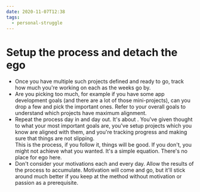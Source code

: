 ```yaml
---
date: 2020-11-07T12:38
tags: 
  - personal-struggle
---
```


# Setup the process and detach the ego

- Once you have multiple such projects defined and ready to go, track how much you're working on each as the weeks go by. 
- Are you picking too much, for example if you have some app development goals (and there are a lot of those mini-projects), can you drop a few and pick the important ones. Refer to your overall goals to understand which projects have maximum alignment.
- Repeat the process day in and day out. It's about <d580fcc2>.  You've given thought to what your most important goals are, you've setup projects which you know are aligned with them, and you're tracking progress and making sure that things are not slipping.   
This is the process, if you follow it, things will be good. If you don't, you might not achieve what you wanted. It's a simple equation. There's no place for ego here.
- Don't consider your motivations each and every day. Allow the results of the process to accumulate. Motivation will come and go, but it'll stick around much better if you keep at the method without motivation or passion as a prerequisite.

